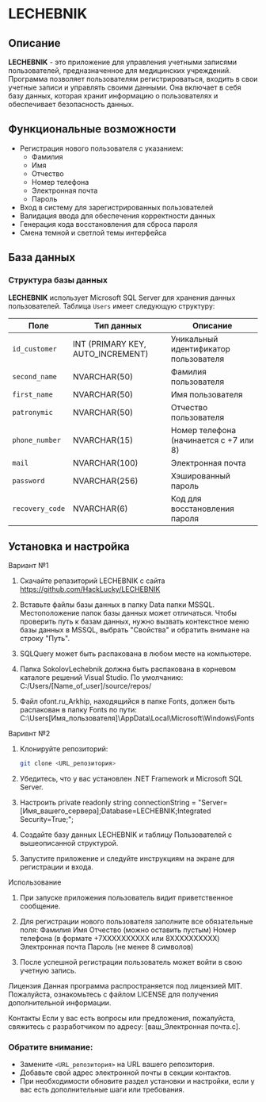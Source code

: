 # LECHEBNIK

## Описание

**LECHEBNIK** - это приложение для управления учетными записями пользователей, предназначенное для медицинских учреждений. Программа позволяет пользователям регистрироваться, входить в свои учетные записи и управлять своими данными. Она включает в себя базу данных, которая хранит информацию о пользователях и обеспечивает безопасность данных.

## Функциональные возможности

- Регистрация нового пользователя с указанием:
  - Фамилия
  - Имя
  - Отчество
  - Номер телефона
  - Электронная почта
  - Пароль
- Вход в систему для зарегистрированных пользователей
- Валидация ввода для обеспечения корректности данных
- Генерация кода восстановления для сброса пароля
- Смена темной и светлой темы интерфейса

## База данных

### Структура базы данных

**LECHEBNIK** использует Microsoft SQL Server для хранения данных пользователей. Таблица `Users` имеет следующую структуру:

| Поле             | Тип данных      | Описание                                                |
|------------------|-----------------|---------------------------------------------------------|
| `id_customer`             | INT (PRIMARY KEY, AUTO_INCREMENT) | Уникальный идентификатор пользователя |
| `second_name`    | NVARCHAR(50)    | Фамилия пользователя                                    |
| `first_name`     | NVARCHAR(50)    | Имя пользователя                                        |
| `patronymic`     | NVARCHAR(50)    | Отчество пользователя                                   |
| `phone_number`   | NVARCHAR(15)    | Номер телефона (начинается с +7 или 8)                  |
| `mail`           | NVARCHAR(100)   | Электронная почта                                       |
| `password`       | NVARCHAR(256)   | Хэшированный пароль                                     |
| `recovery_code`  | NVARCHAR(6)     | Код для восстановления пароля                           |

## Установка и настройка
Вариант №1
1. Скачайте репазиторий LECHEBNIK с сайта https://github.com/HackLucky/LECHEBNIK

2. Вставьте файлы базы данных в папку Data папки MSSQL. Местоположение папок базы данных может отличаться. Чтобы проверить путь к базам данных, нужно вызвать контекстное меню базы данных в MSSQL, выбрать "Свойства" и обратить внимане на строку "Путь".

3. SQLQuery может быть распакована в любом месте на компьютере.

4. Папка SokolovLechebnik должна быть распакована в корневом каталоге решений Visual Studio. По умолчанию: C:/Users/[Name_of_user]/source/repos/

5. Файл ofont.ru_Arkhip, находящийся в папке Fonts, должен быть распакован в папку Fonts по пути: C:\Users\[Имя_пользователя]\AppData\Local\Microsoft\Windows\Fonts

Варивнт №2
1. Клонируйте репозиторий:
   ```bash
   git clone <URL_репозитория>

2. Убедитесь, что у вас установлен .NET Framework и Microsoft SQL Server.

3. Настроить
private readonly string connectionString = "Server=[Имя_вашего_сервера];Database=LECHEBNIK;Integrated Security=True;";

4. Создайте базу данных LECHEBNIK и таблицу Пользователей с вышеописанной структурой.

5. Запустите приложение и следуйте инструкциям на экране для регистрации и входа.

Использование
1. При запуске приложения пользователь видит приветственное сообщение.

2. Для регистрации нового пользователя заполните все обязательные поля:
    Фамилия
    Имя
    Отчество (можно оставить пустым)
    Номер телефона (в формате +7XXXXXXXXXX или 8XXXXXXXXXX)
    Электронная почта
    Пароль (не менее 8 символов)

3. После успешной регистрации пользователь может войти в свою учетную запись.

Лицензия
Данная программа распространяется под лицензией MIT. Пожалуйста, ознакомьтесь с файлом LICENSE для получения дополнительной информации.

Контакты
Если у вас есть вопросы или предложения, пожалуйста, свяжитесь с разработчиком по адресу: [ваш_Электронная почта.с].

### Обратите внимание:
- Замените `<URL_репозитория>` на URL вашего репозитория.
- Добавьте свой адрес электронной почты в секции контактов.
- При необходимости обновите раздел установки и настройки, если у вас есть дополнительные шаги или требования.